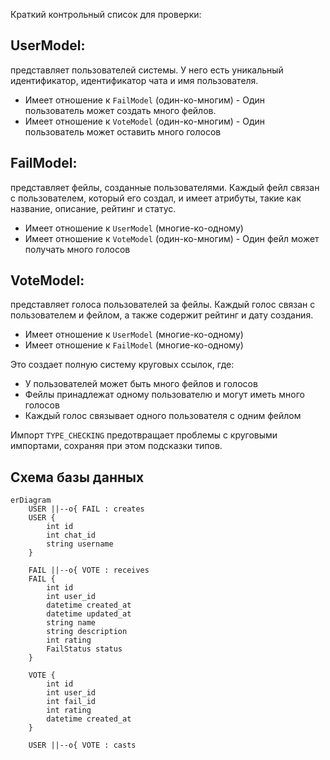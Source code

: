 Краткий контрольный список для проверки:

## UserModel: 
представляет пользователей системы. У него есть уникальный идентификатор, идентификатор чата и имя пользователя.

- Имеет отношение к `FailModel` (один-ко-многим) - Один пользователь может создать много фейлов.
- Имеет отношение к `VoteModel` (один-ко-многим) - Один пользователь может оставить много голосов

## FailModel:
представляет фейлы, созданные пользователями. Каждый фейл связан с пользователем, который его создал, и имеет атрибуты, такие как название, описание, рейтинг и статус.

- Имеет отношение к `UserModel` (многие-ко-одному)
- Имеет отношение к `VoteModel` (один-ко-многим) - Один фейл может получать много голосов

## VoteModel:
представляет голоса пользователей за фейлы. Каждый голос связан с пользователем и фейлом, а также содержит рейтинг и дату создания.

- Имеет отношение к `UserModel` (многие-ко-одному)
- Имеет отношение к `FailModel` (многие-ко-одному)

Это создает полную систему круговых ссылок, где:

- У пользователей может быть много фейлов и голосов
- Фейлы принадлежат одному пользователю и могут иметь много голосов
- Каждый голос связывает одного пользователя с одним фейлом

Импорт `TYPE_CHECKING` предотвращает проблемы с круговыми импортами, сохраняя при этом подсказки типов.

## Схема базы данных
```mermaid
erDiagram
    USER ||--o{ FAIL : creates
    USER {
        int id
        int chat_id
        string username
    }
    
    FAIL ||--o{ VOTE : receives
    FAIL {
        int id
        int user_id
        datetime created_at
        datetime updated_at
        string name
        string description
        int rating
        FailStatus status
    }
    
    VOTE {
        int id
        int user_id
        int fail_id
        int rating
        datetime created_at
    }
    
    USER ||--o{ VOTE : casts
```